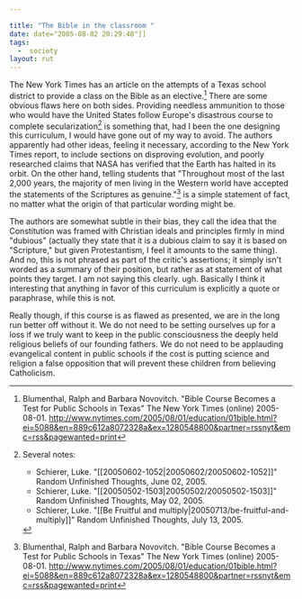 ```yaml
---

title: "The Bible in the classroom "
date: date="2005-08-02 20:29:48"]] 
tags:
  -  society
layout: rut
---
```


The New York Times has an article on the attempts of a Texas school district to
provide a class on the Bible as an elective.[^1]  There are some obvious flaws
here on both sides.  Providing needless ammunition to those who would have the
United States follow Europe's disastrous course to complete secularization[^2]
is something that, had I been the one designing this curriculum, I would have
gone out of my way to avoid.  The authors apparently had other ideas, feeling it
necessary, according to the New York Times report, to include sections on
disproving evolution, and poorly researched claims that NASA has verified that
the Earth has halted in its orbit.  On the other hand, telling students that
"Throughout most of the last 2,000 years, the majority of men living in the
Western world have accepted the statements of the Scriptures as genuine."[^3] is
a simple statement of fact, no matter what the origin of that particular wording
might be.

The authors are somewhat subtle in their bias, they call the idea that the
Constitution was framed with Christian ideals and principles firmly in mind
"dubious" (actually they state that it is a dubious claim to say it is based on
"Scripture," but given Protestantism, I feel it amounts to the same thing).  And
no, this is not phrased as part of the critic's assertions; it simply isn't
worded as a summary of their position, but rather as at statement of what points
they target.  I am not saying this clearly. ugh. Basically I think it
interesting that anything in favor of this curriculum is explicitly a quote or
paraphrase, while this is not.

Really though, if this course is as flawed as presented, we are in the long run
better off without it.  We do not need to be setting ourselves up for a loss if
we truly want to keep in the public consciousness the deeply held religious
beliefs of our founding fathers.  We do not need to be applauding evangelical
content in public schools if the cost is putting science and religion a false
opposition that will prevent these children from believing Catholicism.

[^1]: Blumenthal, Ralph and Barbara Novovitch.  "Bible Course Becomes
    a Test for Public Schools in Texas" The New York Times (online) 2005-08-01.
    <http://www.nytimes.com/2005/08/01/education/01bible.html?ei=5088&en=889c612a8072328a&ex=1280548800&partner=rssnyt&emc=rss&pagewanted=print>

[^2]: Several notes:
    * Schierer, Luke.  "[[20050602-1052|20050602/20050602-1052]]" Random Unfinished Thoughts, June 02, 2005. 
    * Schierer, Luke. "[[20050502-1503|20050502/20050502-1503]]" Random Unfinished Thoughts, May 02, 2005. 
    * Schierer, Luke.  "[[Be Fruitful and multiply|20050713/be-fruitful-and-multiply]]" Random Unfinished Thoughts, July 13, 2005. 

[^3]: Blumenthal, Ralph and Barbara Novovitch.  "Bible Course Becomes
    a Test for Public Schools in Texas" The New York Times (online) 2005-08-01.
    <http://www.nytimes.com/2005/08/01/education/01bible.html?ei=5088&en=889c612a8072328a&ex=1280548800&partner=rssnyt&emc=rss&pagewanted=print>

